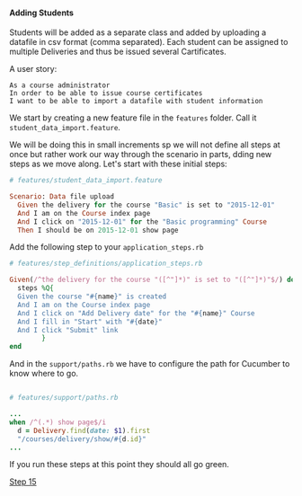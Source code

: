 
#### Adding Students

Students will be added as a separate class and added by uploading a datafile in csv format (comma separated). Each student can be assigned to multiple Deliveries and thus be issued several Cartificates.

A user story:

```
As a course administrator
In order to be able to issue course certificates
I want to be able to import a datafile with student information
```

We start by creating a new feature file in the `features` folder. Call it `student_data_import.feature`.

We will be doing this in small increments sp we will not define all steps at once but rather work our way through the scenario in parts, dding new steps as we move along. Let's start with these initial steps:

```ruby
# features/student_data_import.feature

Scenario: Data file upload
  Given the delivery for the course "Basic" is set to "2015-12-01"
  And I am on the Course index page
  And I click on "2015-12-01" for the "Basic programming" Course
  Then I should be on 2015-12-01 show page

```

Add the following step to your `application_steps.rb`

```ruby
# features/step_definitions/application_steps.rb

Given(/^the delivery for the course "([^"]*)" is set to "([^"]*)"$/) do |name, date|
  steps %Q{
  Given the course "#{name}" is created
  And I am on the Course index page
  And I click on "Add Delivery date" for the "#{name}" Course
  And I fill in "Start" with "#{date}"
  And I click "Submit" link
        }
end
```

And in the `support/paths.rb` we have to configure the path for Cucumber to know where to go.

```ruby

# features/support/paths.rb

...
when /^(.*) show page$/i
  d = Delivery.find(date: $1).first
  "/courses/delivery/show/#{d.id}"
...
```

If you run these steps at this point they should all go green.




[Step 15](step15.md)